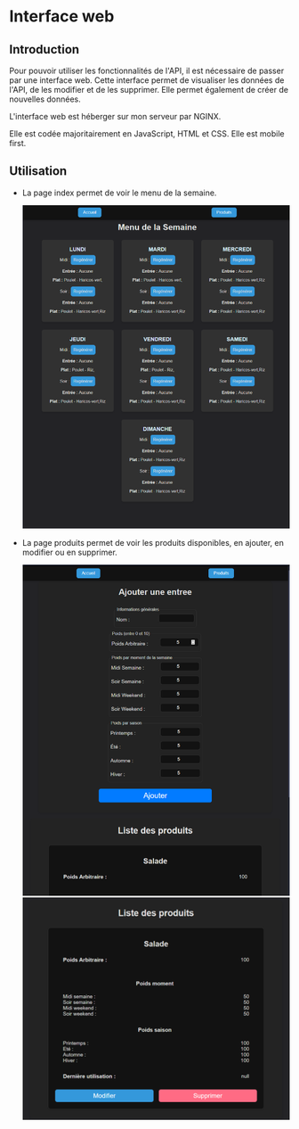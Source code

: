 # Interface web

## Introduction
Pour pouvoir utiliser les fonctionnalités de l'API, il est nécessaire de passer par une interface web. Cette interface permet de visualiser les données de l'API, de les modifier et de les supprimer. Elle permet également de créer de nouvelles données.

L'interface web est héberger sur mon serveur par NGINX.

Elle est codée majoritairement en JavaScript, HTML et CSS.
Elle est mobile first.

## Utilisation
- La page index permet de voir le menu de la semaine.

  ![Index](index.png)
- La page produits permet de voir les produits disponibles, en ajouter, en modifier ou en supprimer.

  ![Produits](products.png)
  ![Produits list](products2.png)